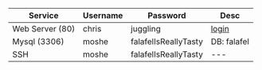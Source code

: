 |Service|Username|Password|Desc|
| --- |--- |--- |--- |
|Web Server (80) |chris |juggling |[login](http://10.10.10.73/login.php) |\
| Mysql (3306) | moshe | falafelIsReallyTasty | DB: falafel |
| SSH | moshe | falafelIsReallyTasty | --- |